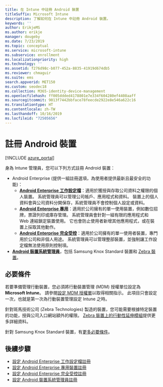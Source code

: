 ```yaml
---
title: 在 Intune 中註冊 Android 裝置
titleSuffix: Microsoft Intune
description: 了解如何在 Intune 中註冊 Android 裝置。
keywords: ''
author: ErikjeMS
ms.author: erikje
manager: dougeby
ms.date: 7/23/2019
ms.topic: conceptual
ms.service: microsoft-intune
ms.subservice: enrollment
ms.localizationpriority: high
ms.technology: ''
ms.assetid: f276d98c-b077-452a-8835-41919d674db5
ms.reviewer: chmaguir
ms.suite: ems
search.appverid: MET150
ms.custom: seodec18
ms.collection: M365-identity-device-management
ms.openlocfilehash: ff005ddded4178801e7e334f604280ef4408aaff
ms.sourcegitcommit: 9013f7442bbface78feecde2922e8e546a622c16
ms.translationtype: HT
ms.contentlocale: zh-TW
ms.lasthandoff: 10/16/2019
ms.locfileid: "72505656"
---
```

# <a name="enroll-android-devices"></a>註冊 Android 裝置

[!INCLUDE [azure_portal](../includes/azure_portal.md)]

身為 Intune 管理員，您可以下列方式註冊 Android 裝置：
- Android Enterprise (提供一組註冊選項，為使用者提供最新且最安全的功能)：
    - [**Android Enterprise 工作設定檔**](android-work-profile-enroll.md)：適用於獲授與存取公司資料之權限的個人裝置。 系統管理員可以管理公司帳戶、應用程式和資料。 裝置上的個人資料會與公司資料分開保存，系統管理員不會控制個人設定或資料。 
    - [**Android Enterprise 專用**](android-kiosk-enroll.md)：適用於公司擁有的單一使用裝置，例如數位招牌，票證列印或庫存管理。 系統管理員會針對一組有限的應用程式和 Web 連結鎖定裝置使用。 它也會防止使用者新增其他應用程式，或在裝置上採取其他動作。
    - [**Android Enterprise 完全受控**](android-fully-managed-enroll.md)：適用於公司擁有的單一使用者裝置，專門用於公司和非個人用途。 系統管理員可以管理整部裝置，並強制讓工作設定檔無法使用原則控制項。 
- [**Android 裝置系統管理員**](android-enroll-device-administrator.md)，包括 Samsung Knox Standard 裝置和 [Zebra 裝置](../configuration/android-zebra-mx-overview.md)。 

## <a name="prerequisites"></a>必要條件

若要準備管理行動裝置，您必須將行動裝置管理 (MDM) 授權單位設定為 **Microsoft Intune**。 請參閱[設定 MDM 授權單](../fundamentals/mdm-authority-set.md)以取得相關指示。 此項目只會設定一次，也就是第一次為行動裝置管理設定 Intune 之時。

針對斑馬技術公司 (Zebra Technologies) 製造的裝置，您可能需要根據特定裝置的功能，授與公司入口網站額外的權限。 [Zebra 裝置上的行動性延伸模組](../configuration/android-zebra-mx-overview.md)提供更多詳細資料。

針對 Samsung Knox Standard 裝置，有[更多必要條件](android-samsung-knox-mobile-enroll.md)。

## <a name="next-steps"></a>後續步驟

- [設定 Android Enterprise 工作設定檔註冊](android-work-profile-enroll.md)
- [設定 Android Enterprise 專用裝置註冊](android-kiosk-enroll.md)
- [設定 Android Enterprise 完全受控註冊](android-fully-managed-enroll.md)
- [設定 Android 裝置系統管理員註冊](android-enroll-device-administrator.md)

